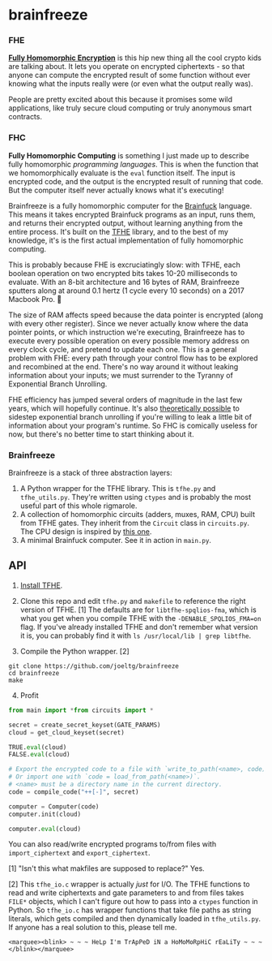 # brainfreeze

### FHE
**[Fully Homomorphic Encryption](https://en.wikipedia.org/wiki/Homomorphic_encryption)** is this hip new thing all the cool crypto kids are talking about.
It lets you operate on encrypted ciphertexts - so that anyone can compute the encrypted result of some function without ever knowing what the inputs really were (or even what the output really was). 

People are pretty excited about this because it promises some wild applications, like truly secure cloud computing or truly anonymous smart contracts.

### FHC
**Fully Homomorphic Computing** is something I just made up to describe fully homomorphic *programming languages*. 
This is when the function that we homomorphically evaluate is the `eval` function itself. 
The input is encrypted code, and the output is the encrypted result of running that code.
But the computer itself never actually knows what it's executing!

Brainfreeze is a fully homomorphic computer for the [Brainfuck](https://en.wikipedia.org/wiki/Brainfuck) language. 
This means it takes encrypted Brainfuck programs as an input, runs them, and returns their encrypted output, without learning anything from the entire process.
It's built on the [TFHE](https://tfhe.github.io/tfhe/) library, and to the best of my knowledge, it's is the first actual implementation of fully homomorphic computing.

This is probably because FHE is excruciatingly slow: with TFHE, each boolean operation on two encrypted bits takes 10-20 milliseconds to evaluate. 
With an 8-bit architecture and 16 bytes of RAM, Brainfreeze sputters along at around 0.1 hertz (1 cycle every 10 seconds) on a 2017 Macbook Pro. 😬

The size of RAM affects speed because the data pointer is encrypted (along with every other register). 
Since we never actually know where the data pointer points, or which instruction we're executing, Brainfreeze has to execute every possible operation on every possible memory address on every clock cycle, and pretend to update each one.
This is a general problem with FHE: every path through your control flow has to be explored and recombined at the end.
There's no way around it without leaking information about your inputs; we must surrender to the Tyranny of Exponential Branch Unrolling.

FHE efficiency has jumped several orders of magnitude in the last few years, which will hopefully continue. It's also [theoretically possible](https://eprint.iacr.org/2013/229) to sidestep exponential branch unrolling if you're willing to leak a little bit of information about your program's runtime. So FHC is comically useless for now, but there's no better time to start thinking about it.

### Brainfreeze

Brainfreeze is a stack of three abstraction layers:

1. A Python wrapper for the TFHE library. This is `tfhe.py` and `tfhe_utils.py`. They're written using `ctypes` and is probably the most useful part of this whole rigmarole.
2. A collection of homomorphic circuits (adders, muxes, RAM, CPU) built from TFHE gates. They inherit from the `Circuit` class in `circuits.py`. The CPU design is inspired by [this one](https://github.com/briandef/bf16).
3. A minimal Brainfuck computer. See it in action in `main.py`.

## API

1. [Install TFHE](https://tfhe.github.io/tfhe/installation.html).

2. Clone this repo and edit `tfhe.py` and `makefile` to reference the right version of TFHE. [1] The defaults are for `libtfhe-spqlios-fma`, which is what you get when you compile TFHE with the `-DENABLE_SPQLIOS_FMA=on` flag. If you've already installed TFHE and don't remember what version it is, you can probably find it with `ls /usr/local/lib | grep libtfhe`.

3. Compile the Python wrapper. [2]
```shell
git clone https://github.com/joeltg/brainfreeze
cd brainfreeze
make
```

4. Profit
```python
from main import *from circuits import *

secret = create_secret_keyset(GATE_PARAMS)
cloud = get_cloud_keyset(secret)

TRUE.eval(cloud)
FALSE.eval(cloud)

# Export the encrypted code to a file with `write_to_path(<name>, code)`.
# Or import one with `code = load_from_path(<name>)`.
# <name> must be a directory name in the current directory.
code = compile_code("++[-]", secret)

computer = Computer(code)
computer.init(cloud)

computer.eval(cloud)
```

You can also read/write encrypted programs to/from files with `import_ciphertext` and `export_ciphertext`.

[1] "Isn't this what makfiles are supposed to replace?" Yes.

[2] This `tfhe_io.c` wrapper is actually *just* for I/O. The TFHE functions to read and write ciphertexts and gate parameters to and from files takes `FILE*` objects, which I can't figure out how to pass into a `ctypes` function in Python. So `tfhe_io.c` has wrapper functions that take file paths as string literals, which gets compiled and then dynamically loaded in `tfhe_utils.py`. If anyone has a real solution to this, please tell me.

`<marquee><blink> ~ ~ ~ HeLp I'm TrApPeD iN a HoMoMoRpHiC rEaLiTy ~ ~ ~ </blink></marquee>`
